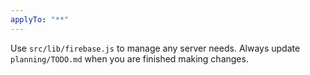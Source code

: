 ```yaml
---
applyTo: "**"
---
```

Use `src/lib/firebase.js` to manage any server needs. Always update `planning/TODO.md` when you are finished making changes.